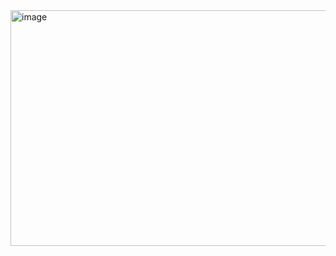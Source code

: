 <img width="769" height="377" alt="image" src="https://github.com/user-attachments/assets/0f252886-309a-4353-9650-e1f9abe706b2" />
